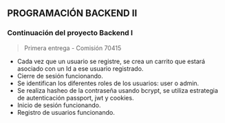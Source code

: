 ## PROGRAMACIÓN BACKEND II

### Continuación del proyecto Backend I


> Primera entrega - Comisión 70415

- Cada vez que un usuario se registre, se crea un carrito que estará asociado con un Id a ese usuario registrado.<br>
- Cierre de sesión funcionando.<br>
- Se identifican los diferentes roles de los usuarios: user o admin.<br>
- Se realiza hasheo de la contraseña usando bcrypt, se utiliza estrategia de autenticación passport, jwt y cookies.<br>
- Inicio de sesión funcionando.<br>
- Registro de usuarios funcionando.



